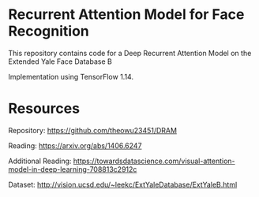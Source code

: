 # Recurrent Attention Model for Face Recognition

This repository contains code for a Deep Recurrent Attention Model on the Extended Yale Face Database B

Implementation using TensorFlow 1.14.


# Resources

Repository: https://github.com/theowu23451/DRAM

Reading: https://arxiv.org/abs/1406.6247

Additional Reading: https://towardsdatascience.com/visual-attention-model-in-deep-learning-708813c2912c

Dataset: http://vision.ucsd.edu/~leekc/ExtYaleDatabase/ExtYaleB.html



